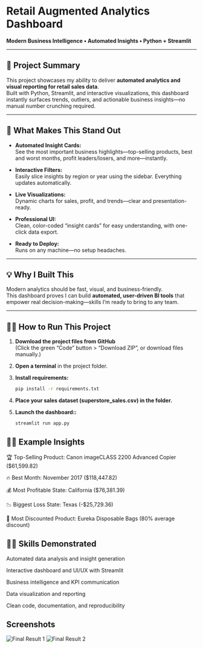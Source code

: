 # Retail Augmented Analytics Dashboard

**Modern Business Intelligence • Automated Insights • Python + Streamlit**

---

## 🌟 Project Summary

This project showcases my ability to deliver **automated analytics and visual reporting for retail sales data**.  
Built with Python, Streamlit, and interactive visualizations, this dashboard instantly surfaces trends, outliers, and actionable business insights—no manual number crunching required.

---

## 🚀 What Makes This Stand Out

- **Automated Insight Cards:**  
  See the most important business highlights—top-selling products, best and worst months, profit leaders/losers, and more—instantly.

- **Interactive Filters:**  
  Easily slice insights by region or year using the sidebar. Everything updates automatically.

- **Live Visualizations:**  
  Dynamic charts for sales, profit, and trends—clear and presentation-ready.

- **Professional UI:**  
  Clean, color-coded “insight cards” for easy understanding, with one-click data export.

- **Ready to Deploy:**  
  Runs on any machine—no setup headaches.

---

## 💡 Why I Built This

Modern analytics should be fast, visual, and business-friendly.  
This dashboard proves I can build **automated, user-driven BI tools** that empower real decision-making—skills I’m ready to bring to any team.

---

## 👩‍💻 How to Run This Project

1. **Download the project files from GitHub**  
   (Click the green “Code” button > “Download ZIP”, or download files manually.)

2. **Open a terminal** in the project folder.

3. **Install requirements:**  
   ```bash
   pip install -r requirements.txt
   
4. **Place your sales dataset (superstore_sales.csv) in the folder.**  
   
5. **Launch the dashboard::**  
   ```bash
   streamlit run app.py

## 👩‍💻 Example Insights

🏆 Top-Selling Product: Canon imageCLASS 2200 Advanced Copier ($61,599.82)

🔥 Best Month: November 2017 ($118,447.82)

💰 Most Profitable State: California ($76,381.39)

📉 Biggest Loss State: Texas (-$25,729.36)

🎯 Most Discounted Product: Eureka Disposable Bags (80% average discount)

## 👩‍💻 Skills Demonstrated
Automated data analysis and insight generation

Interactive dashboard and UI/UX with Streamlit

Business intelligence and KPI communication

Data visualization and reporting

Clean code, documentation, and reproducibility

## Screenshots

![Final Result 1](final-result-1.png)
![Final Result 2](final-result-2.png)

